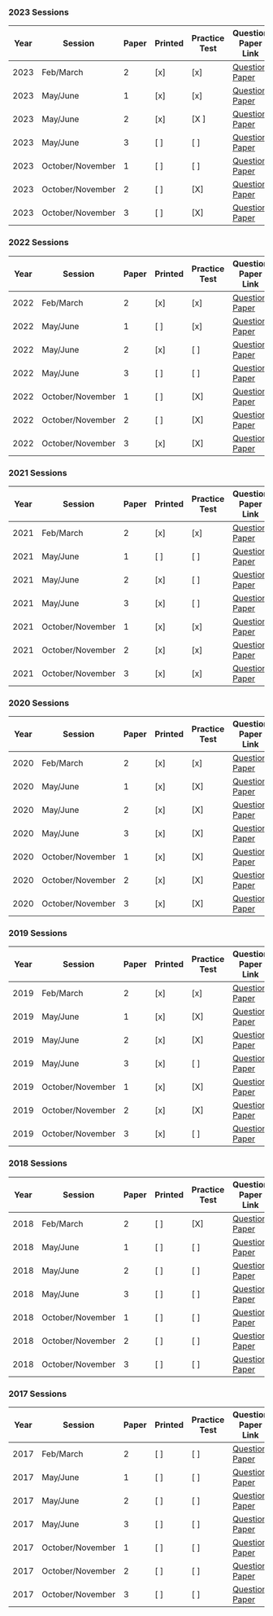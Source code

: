 ### 2023 Sessions

| Year | Session           | Paper | Printed | Practice Test | Question Paper Link | Mark Scheme Link |
|------|-------------------|-------|--------|--------------|---------------------|------------------|
| 2023 | Feb/March         | 2     | [x]    | [x]          | [Question Paper](https://dynamicpapers.com/wp-content/uploads/2015/09/0580_m23_qp_22.pdf) | [Mark Scheme](https://dynamicpapers.com/wp-content/uploads/2015/09/0580_m23_ms_22.pdf) |
| 2023 | May/June          | 1     | [x]    | [x]          | [Question Paper](https://dynamicpapers.com/wp-content/uploads/2015/09/0580_s23_qp_21.pdf) | [Mark Scheme](https://dynamicpapers.com/wp-content/uploads/2015/09/0580_s23_ms_21.pdf) |
| 2023 | May/June          | 2     | [x]    | [X ]          | [Question Paper](https://dynamicpapers.com/wp-content/uploads/2015/09/0580_s23_qp_22.pdf) | [Mark Scheme](https://dynamicpapers.com/wp-content/uploads/2015/09/0580_s23_ms_22.pdf) |
| 2023 | May/June          | 3     | [ ]    | [ ]          | [Question Paper](https://dynamicpapers.com/wp-content/uploads/2015/09/0580_s23_qp_23.pdf) | [Mark Scheme](https://dynamicpapers.com/wp-content/uploads/2015/09/0580_s23_ms_23.pdf) |
| 2023 | October/November  | 1     | [ ]    | [ ]          | [Question Paper](https://dynamicpapers.com/wp-content/uploads/2015/09/0580_w23_qp_21.pdf) | [Mark Scheme](https://dynamicpapers.com/wp-content/uploads/2015/09/0580_w23_ms_21.pdf) |
| 2023 | October/November  | 2     | [ ]    | [X]          | [Question Paper](https://dynamicpapers.com/wp-content/uploads/2015/09/0580_w23_qp_22.pdf) | [Mark Scheme](https://dynamicpapers.com/wp-content/uploads/2015/09/0580_w23_ms_22.pdf) |
| 2023 | October/November  | 3     | [ ]    | [X]          | [Question Paper](https://dynamicpapers.com/wp-content/uploads/2015/09/0580_w23_qp_23.pdf) | [Mark Scheme](https://dynamicpapers.com/wp-content/uploads/2015/09/0580_w23_ms_23.pdf) |


### 2022 Sessions

| Year | Session           | Paper | Printed    | Practice Test | Question Paper Link | Mark Scheme Link |
|------|-------------------|-------|------------|---------------|---------------------|------------------|
| 2022 | Feb/March         | 2     | [x]         | [x]             | [Question Paper](https://dynamicpapers.com/wp-content/uploads/2015/09/0580_m22_qp_22.pdf) | [Mark Scheme](https://dynamicpapers.com/wp-content/uploads/2015/09/0580_m22_ms_22.pdf) |
| 2022 | May/June          | 1     | [ ]         | [x]             | [Question Paper](https://dynamicpapers.com/wp-content/uploads/2015/09/0580_s22_qp_21.pdf) | [Mark Scheme](https://dynamicpapers.com/wp-content/uploads/2015/09/0580_s22_ms_21.pdf) |
| 2022 | May/June          | 2     | [x]         | [ ]             | [Question Paper](https://dynamicpapers.com/wp-content/uploads/2015/09/0580_s22_qp_22.pdf) | [Mark Scheme](https://dynamicpapers.com/wp-content/uploads/2015/09/0580_s22_ms_22.pdf) |
| 2022 | May/June          | 3     | [ ]         | [ ]             | [Question Paper](https://dynamicpapers.com/wp-content/uploads/2015/09/0580_s22_qp_23.pdf) | [Mark Scheme](https://dynamicpapers.com/wp-content/uploads/2015/09/0580_s22_ms_23.pdf) |
| 2022 | October/November  | 1     | [ ]         | [X]             | [Question Paper](https://dynamicpapers.com/wp-content/uploads/2015/09/0580_w22_qp_21.pdf) | [Mark Scheme](https://dynamicpapers.com/wp-content/uploads/2015/09/0580_w22_ms_21.pdf) |
| 2022 | October/November  | 2     | [ ]         | [X]             | [Question Paper](https://dynamicpapers.com/wp-content/uploads/2015/09/0580_w22_qp_22.pdf) | [Mark Scheme](https://dynamicpapers.com/wp-content/uploads/2015/09/0580_w22_ms_22.pdf) |
| 2022 | October/November  | 3     | [x]         | [X]             | [Question Paper](https://dynamicpapers.com/wp-content/uploads/2015/09/0580_w22_qp_23.pdf) | [Mark Scheme](https://dynamicpapers.com/wp-content/uploads/2015/09/0580_w22_ms_23.pdf) |

### 2021 Sessions

| Year | Session           | Paper | Printed    | Practice Test | Question Paper Link | Mark Scheme Link |
|------|-------------------|-------|------------|---------------|---------------------|------------------|
| 2021 | Feb/March         | 2     | [x]         | [x]             | [Question Paper](https://dynamicpapers.com/wp-content/uploads/2015/09/0580_m21_qp_22.pdf) | [Mark Scheme](https://dynamicpapers.com/wp-content/uploads/2015/09/0580_m21_ms_22.pdf) |
| 2021 | May/June          | 1     | [ ]         | [ ]             | [Question Paper](https://dynamicpapers.com/wp-content/uploads/2015/09/0580_s21_qp_21.pdf) | [Mark Scheme](https://dynamicpapers.com/wp-content/uploads/2015/09/0580_s21_ms_21.pdf) |
| 2021 | May/June          | 2     | [x]         | [ ]             | [Question Paper](https://dynamicpapers.com/wp-content/uploads/2015/09/0580_s21_qp_22.pdf) | [Mark Scheme](https://dynamicpapers.com/wp-content/uploads/2015/09/0580_s21_ms_22.pdf) |
| 2021 | May/June          | 3     | [x]         | [ ]             | [Question Paper](https://dynamicpapers.com/wp-content/uploads/2015/09/0580_s21_qp_23.pdf) | [Mark Scheme](https://dynamicpapers.com/wp-content/uploads/2015/09/0580_s21_ms_23.pdf) |
| 2021 | October/November  | 1     | [x]         | [x]             | [Question Paper](https://dynamicpapers.com/wp-content/uploads/2015/09/0580_w21_qp_21.pdf) | [Mark Scheme](https://dynamicpapers.com/wp-content/uploads/2015/09/0580_w21_ms_21.pdf) |
| 2021 | October/November  | 2     | [x]         | [x]             | [Question Paper](https://dynamicpapers.com/wp-content/uploads/2015/09/0580_w21_qp_22.pdf) | [Mark Scheme](https://dynamicpapers.com/wp-content/uploads/2015/09/0580_w21_ms_22.pdf) |
| 2021 | October/November  | 3     | [x]         | [x]             | [Question Paper](https://dynamicpapers.com/wp-content/uploads/2015/09/0580_w21_qp_23.pdf) | [Mark Scheme](https://dynamicpapers.com/wp-content/uploads/2015/09/0580_w21_ms_23.pdf) |

### 2020 Sessions

| Year | Session           | Paper | Printed    | Practice Test | Question Paper Link | Mark Scheme Link |
|------|-------------------|-------|------------|---------------|---------------------|------------------|
| 2020 | Feb/March         | 2     | [x]         | [x]             | [Question Paper](https://dynamicpapers.com/wp-content/uploads/2015/09/0580_m20_qp_22.pdf) | [Mark Scheme](https://dynamicpapers.com/wp-content/uploads/2015/09/0580_m20_ms_22.pdf) |
| 2020 | May/June          | 1     | [x]         | [X]             | [Question Paper](https://dynamicpapers.com/wp-content/uploads/2015/09/0580_s20_qp_21.pdf) | [Mark Scheme](https://dynamicpapers.com/wp-content/uploads/2015/09/0580_s20_ms_21.pdf) |
| 2020 | May/June          | 2     | [x]         | [X]             | [Question Paper](https://dynamicpapers.com/wp-content/uploads/2015/09/0580_s20_qp_22.pdf) | [Mark Scheme](https://dynamicpapers.com/wp-content/uploads/2015/09/0580_s20_ms_22.pdf) |
| 2020 | May/June          | 3     | [x]         | [X]             | [Question Paper](https://dynamicpapers.com/wp-content/uploads/2015/09/0580_s20_qp_23.pdf) | [Mark Scheme](https://dynamicpapers.com/wp-content/uploads/2015/09/0580_s20_ms_23.pdf) |
| 2020 | October/November  | 1     | [x]         | [X]             | [Question Paper](https://dynamicpapers.com/wp-content/uploads/2015/09/0580_w20_qp_21.pdf) | [Mark Scheme](https://dynamicpapers.com/wp-content/uploads/2015/09/0580_w20_ms_21.pdf) |
| 2020 | October/November  | 2     | [x]         | [X]             | [Question Paper](https://dynamicpapers.com/wp-content/uploads/2015/09/0580_w20_qp_22.pdf) | [Mark Scheme](https://dynamicpapers.com/wp-content/uploads/2015/09/0580_w20_ms_22.pdf) |
| 2020 | October/November  | 3     | [x]         | [X]             | [Question Paper](https://dynamicpapers.com/wp-content/uploads/2015/09/0580_w20_qp_23.pdf) | [Mark Scheme](https://dynamicpapers.com/wp-content/uploads/2015/09/0580_w20_ms_23.pdf) |

### 2019 Sessions

| Year | Session           | Paper | Printed    | Practice Test | Question Paper Link | Mark Scheme Link |
|------|-------------------|-------|------------|---------------|---------------------|------------------|
| 2019 | Feb/March         | 2     | [x]         | [x]             | [Question Paper](https://dynamicpapers.com/wp-content/uploads/2015/09/0580_m19_qp_22.pdf) | [Mark Scheme](https://dynamicpapers.com/wp-content/uploads/2015/09/0580_m19_ms_22.pdf) |
| 2019 | May/June          | 1     | [x]         | [X]             | [Question Paper](https://dynamicpapers.com/wp-content/uploads/2015/09/0580_s19_qp_21.pdf) | [Mark Scheme](https://dynamicpapers.com/wp-content/uploads/2015/09/0580_s19_ms_21.pdf) |
| 2019 | May/June          | 2     | [x]         | [X]             | [Question Paper](https://dynamicpapers.com/wp-content/uploads/2015/09/0580_s19_qp_22.pdf) | [Mark Scheme](https://dynamicpapers.com/wp-content/uploads/2015/09/0580_s19_ms_22.pdf) |
| 2019 | May/June          | 3     | [x]         | [ ]             | [Question Paper](https://dynamicpapers.com/wp-content/uploads/2015/09/0580_s19_qp_23.pdf) | [Mark Scheme](https://dynamicpapers.com/wp-content/uploads/2015/09/0580_s19_ms_23.pdf) |
| 2019 | October/November  | 1     | [x]         | [X]             | [Question Paper](https://dynamicpapers.com/wp-content/uploads/2015/09/0580_w19_qp_21.pdf) | [Mark Scheme](https://dynamicpapers.com/wp-content/uploads/2015/09/0580_w19_ms_21.pdf) |
| 2019 | October/November  | 2     | [x]         | [X]             | [Question Paper](https://dynamicpapers.com/wp-content/uploads/2015/09/0580_w19_qp_22.pdf) | [Mark Scheme](https://dynamicpapers.com/wp-content/uploads/2015/09/0580_w19_ms_22.pdf) |
| 2019 | October/November  | 3     | [x]         | [ ]             | [Question Paper](https://dynamicpapers.com/wp-content/uploads/2015/09/0580_w19_qp_23.pdf) | [Mark Scheme](https://dynamicpapers.com/wp-content/uploads/2015/09/0580_w19_ms_23.pdf) |

### 2018 Sessions

| Year | Session           | Paper | Printed    | Practice Test | Question Paper Link | Mark Scheme Link |
|------|-------------------|-------|------------|---------------|---------------------|------------------|
| 2018 | Feb/March         | 2     | [ ]         | [X]             | [Question Paper](https://dynamicpapers.com/wp-content/uploads/2015/09/0580_m18_qp_22.pdf) | [Mark Scheme](https://dynamicpapers.com/wp-content/uploads/2015/09/0580_m18_ms_22.pdf) |
| 2018 | May/June          | 1     | [ ]         | [ ]             | [Question Paper](https://dynamicpapers.com/wp-content/uploads/2015/09/0580_s18_qp_21.pdf) | [Mark Scheme](https://dynamicpapers.com/wp-content/uploads/2015/09/0580_s18_ms_21.pdf) |
| 2018 | May/June          | 2     | [ ]         | [ ]             | [Question Paper](https://dynamicpapers.com/wp-content/uploads/2015/09/0580_s18_qp_22.pdf) | [Mark Scheme](https://dynamicpapers.com/wp-content/uploads/2015/09/0580_s18_ms_22.pdf) |
| 2018 | May/June          | 3     | [ ]         | [ ]             | [Question Paper](https://dynamicpapers.com/wp-content/uploads/2015/09/0580_s18_qp_23.pdf) | [Mark Scheme](https://dynamicpapers.com/wp-content/uploads/2015/09/0580_s18_ms_23.pdf) |
| 2018 | October/November  | 1     | [ ]         | [ ]             | [Question Paper](https://dynamicpapers.com/wp-content/uploads/2015/09/0580_w18_qp_21.pdf) | [Mark Scheme](https://dynamicpapers.com/wp-content/uploads/2015/09/0580_w18_ms_21.pdf) |
| 2018 | October/November  | 2     | [ ]         | [ ]             | [Question Paper](https://dynamicpapers.com/wp-content/uploads/2015/09/0580_w18_qp_22.pdf) | [Mark Scheme](https://dynamicpapers.com/wp-content/uploads/2015/09/0580_w18_ms_22.pdf) |
| 2018 | October/November  | 3     | [ ]         | [ ]             | [Question Paper](https://dynamicpapers.com/wp-content/uploads/2015/09/0580_w18_qp_23.pdf) | [Mark Scheme](https://dynamicpapers.com/wp-content/uploads/2015/09/0580_w18_ms_23.pdf) |

### 2017 Sessions

| Year | Session           | Paper | Printed    | Practice Test | Question Paper Link | Mark Scheme Link |
|------|-------------------|-------|------------|---------------|---------------------|------------------|
| 2017 | Feb/March         | 2     | [ ]         | [ ]             | [Question Paper](https://dynamicpapers.com/wp-content/uploads/2015/09/0580_m17_qp_22.pdf) | [Mark Scheme](https://dynamicpapers.com/wp-content/uploads/2015/09/0580_m17_ms_22.pdf) |
| 2017 | May/June          | 1     | [ ]         | [ ]             | [Question Paper](https://dynamicpapers.com/wp-content/uploads/2015/09/0580_s17_qp_21.pdf) | [Mark Scheme](https://dynamicpapers.com/wp-content/uploads/2015/09/0580_s17_ms_21.pdf) |
| 2017 | May/June          | 2     | [ ]         | [ ]             | [Question Paper](https://dynamicpapers.com/wp-content/uploads/2015/09/0580_s17_qp_22.pdf) | [Mark Scheme](https://dynamicpapers.com/wp-content/uploads/2015/09/0580_s17_ms_22.pdf) |
| 2017 | May/June          | 3     | [ ]         | [ ]             | [Question Paper](https://dynamicpapers.com/wp-content/uploads/2015/09/0580_s17_qp_23.pdf) | [Mark Scheme](https://dynamicpapers.com/wp-content/uploads/2015/09/0580_s17_ms_23.pdf) |
| 2017 | October/November  | 1     | [ ]         | [ ]             | [Question Paper](https://dynamicpapers.com/wp-content/uploads/2015/09/0580_w17_qp_21.pdf) | [Mark Scheme](https://dynamicpapers.com/wp-content/uploads/2015/09/0580_w17_ms_21.pdf) |
| 2017 | October/November  | 2     | [ ]         | [ ]             | [Question Paper](https://dynamicpapers.com/wp-content/uploads/2015/09/0580_w17_qp_22.pdf) | [Mark Scheme](https://dynamicpapers.com/wp-content/uploads/2015/09/0580_w17_ms_22.pdf) |
| 2017 | October/November  | 3     | [ ]         | [ ]             | [Question Paper](https://dynamicpapers.com/wp-content/uploads/2015/09/0580_w17_qp_23.pdf) | [Mark Scheme](https://dynamicpapers.com/wp-content/uploads/2015/09/0580_w17_ms_23.pdf) |
